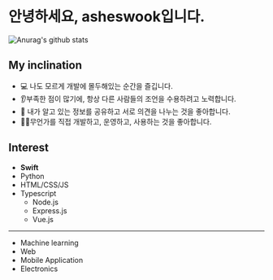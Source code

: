 # 안녕하세요, asheswook입니다.
<p align="center">

![Anurag's github stats](https://github-readme-stats.vercel.app/api?username=asheswook&show_icons=true&include_all_commits=true&count_private=true&role=OWNER,ORGANIZATION_MEMBER,COLLABORATOR&orgs=twicenest,twicewiki-team) </p>

## My inclination
* 💻 나도 모르게 개발에 몰두해있는 순간을 즐깁니다.
* 👂부족한 점이 많기에, 항상 다른 사람들의 조언을 수용하려고 노력합니다.
* 💬 내가 알고 있는 정보를 공유하고 서로 의견을 나누는 것을 좋아합니다.
* 🧑‍💻무언가를 직접 개발하고, 운영하고, 사용하는 것을 좋아합니다.

## Interest
 * **Swift**
 * Python
 * HTML/CSS/JS
 * Typescript
   * Node.js
   * Express.js
   * Vue.js
---
* Machine learning
* Web
* Mobile Application
* Electronics


